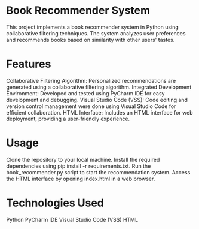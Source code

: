 #  Book Recommender System 

This project implements a book recommender system in Python using collaborative filtering techniques. The system analyzes user preferences and recommends books based on similarity with other users' tastes.

# Features

Collaborative Filtering Algorithm: Personalized recommendations are generated using a collaborative filtering algorithm.
Integrated Development Environment: Developed and tested using PyCharm IDE for easy development and debugging.
Visual Studio Code (VSS): Code editing and version control management were done using Visual Studio Code for efficient collaboration.
HTML Interface: Includes an HTML interface for web deployment, providing a user-friendly experience.

# Usage

Clone the repository to your local machine.
Install the required dependencies using pip install -r requirements.txt.
Run the book_recommender.py script to start the recommendation system.
Access the HTML interface by opening index.html in a web browser.

# Technologies Used

Python
PyCharm IDE
Visual Studio Code (VSS)
HTML

 
 

